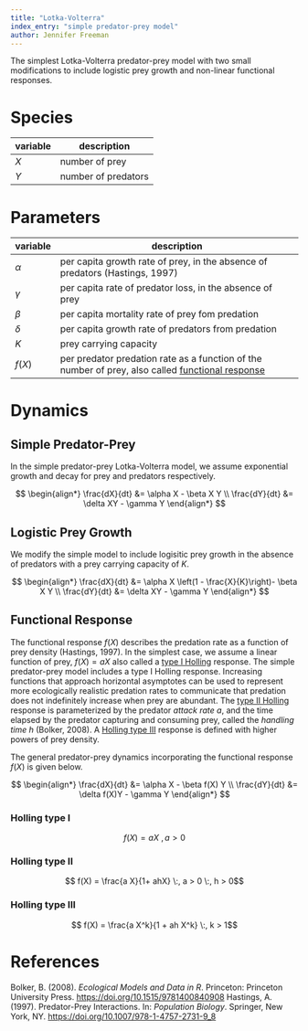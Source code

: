 ```yaml
---
title: "Lotka-Volterra"
index_entry: "simple predator-prey model"
author: Jennifer Freeman
---
```


The simplest Lotka-Volterra predator-prey model with two small modifications to include logistic prey growth and non-linear functional responses.

# Species

| variable | description         |
| -------- | ------------------- |
| $X$      | number of prey      |
| $Y$      | number of predators |

# Parameters

| variable | description                                                                                                              |
| -------- | ------------------------------------------------------------------------------------------------------------------------ |
| $\alpha$ | per capita growth rate of prey, in the absence of predators (Hastings, 1997)                                             |
| $\gamma$ | per capita rate of predator loss, in the absence of prey                                                                 |
| $\beta$  | per capita mortality rate of prey fom predation                                                                          |
| $\delta$ | per capita growth rate of predators from predation                                                                       |
| $K$      | prey carrying capacity                                                                                                   |
| $f(X)$   | per predator predation rate as a function of the number of prey, also called [functional response](#functional-response) |





# Dynamics

## Simple Predator-Prey

In the simple predator-prey Lotka-Volterra model, we assume exponential growth and decay for prey and predators respectively.

$$
\begin{align*}
\frac{dX}{dt} &= \alpha X - \beta X Y \\
\frac{dY}{dt} &= \delta XY - \gamma Y
\end{align*}
$$

## Logistic Prey Growth

We modify the simple model to include logisitic prey growth in the absence of predators with a prey carrying capacity of $K$.

$$
\begin{align*}
\frac{dX}{dt} &= \alpha X \left(1 - \frac{X}{K}\right)- \beta X Y \\
\frac{dY}{dt} &= \delta XY - \gamma Y
\end{align*}
$$

## Functional Response

The functional response $f(X)$ describes the predation rate as a function of prey density (Hastings, 1997). In the simplest case, we assume a linear function of prey, $f(X) = aX$ also called a [type I Holling](#holling-type-i) response. The simple predator-prey model includes a type I Holling response. Increasing functions that approach horizontal asymptotes can be used to represent more ecologically realistic predation rates to communicate that predation does not indefinitely increase when prey are abundant. The [type II Holling](#holling-type-ii) response is parameterized by the predator *attack rate* $a$, and the time elapsed by the predator capturing and consuming prey, called the *handling time* $h$ (Bolker, 2008). A [Holling type III](#holling-type-iii) response is defined with higher powers of prey density.

The general predator-prey dynamics incorporating the functional response $f(X)$ is given below.

$$
\begin{align*}
\frac{dX}{dt} &= \alpha X - \beta f(X) Y \\
\frac{dY}{dt} &= \delta f(X)Y - \gamma Y
\end{align*}
$$



### Holling type I

$$ f(X) = a X \:, a>0$$

### Holling type II

$$ f(X) = \frac{a X}{1+ ahX} \:,  a > 0  \:, h > 0$$

### Holling type III

$$ f(X) = \frac{a X^k}{1 + ah X^k} \:, k > 1$$




# References
Bolker, B. (2008). *Ecological Models and Data in R*. Princeton: Princeton University Press. https://doi.org/10.1515/9781400840908
Hastings, A. (1997). Predator-Prey Interactions. In: *Population Biology*. Springer, New York, NY. https://doi.org/10.1007/978-1-4757-2731-9_8